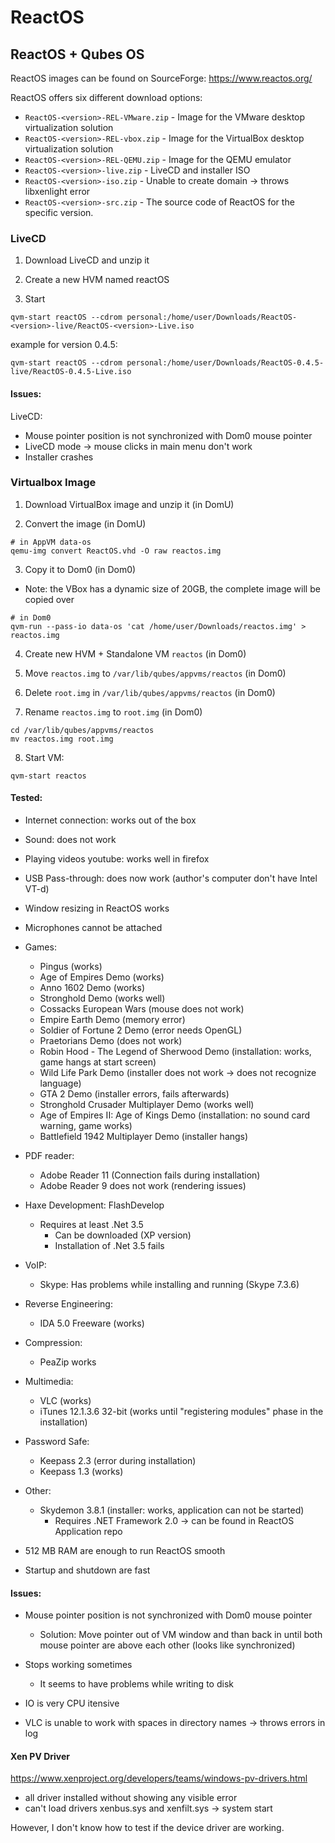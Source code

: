 # ReactOS

## ReactOS + Qubes OS

ReactOS images can be found on SourceForge: https://www.reactos.org/

ReactOS offers six different download options:

- `ReactOS-<version>-REL-VMware.zip` - Image for the VMware desktop virtualization solution
- `ReactOS-<version>-REL-vbox.zip` - Image for the VirtualBox desktop virtualization solution
- `ReactOS-<version>-REL-QEMU.zip` - Image for the QEMU emulator
- `ReactOS-<version>-live.zip` - LiveCD and installer ISO
- `ReactOS-<version>-iso.zip` - Unable to create domain -> throws libxenlight error 
- `ReactOS-<version>-src.zip` - The source code of ReactOS for the specific version. 

### LiveCD 

1. Download LiveCD and unzip it

2. Create a new HVM named reactOS

3. Start 
~~~
qvm-start reactOS --cdrom personal:/home/user/Downloads/ReactOS-<version>-live/ReactOS-<version>-Live.iso
~~~

example for version 0.4.5:

~~~
qvm-start reactOS --cdrom personal:/home/user/Downloads/ReactOS-0.4.5-live/ReactOS-0.4.5-Live.iso
~~~

#### Issues:

LiveCD:

- Mouse pointer position is not synchronized with Dom0 mouse pointer
- LiveCD mode -> mouse clicks in main menu don't work
- Installer crashes

### Virtualbox Image

1. Download VirtualBox image and unzip it (in DomU)

2. Convert the image (in DomU)

~~~
# in AppVM data-os
qemu-img convert ReactOS.vhd -O raw reactos.img
~~~

3. Copy it to Dom0 (in Dom0)
  - Note: the VBox has a dynamic size of 20GB, the complete image will be copied over
  
~~~
# in Dom0
qvm-run --pass-io data-os 'cat /home/user/Downloads/reactos.img' > reactos.img
~~~

4. Create new HVM + Standalone VM `reactos` (in Dom0)

5. Move `reactos.img` to `/var/lib/qubes/appvms/reactos` (in Dom0)

6. Delete `root.img` in `/var/lib/qubes/appvms/reactos` (in Dom0)

7. Rename `reactos.img` to `root.img` (in Dom0)

~~~
cd /var/lib/qubes/appvms/reactos
mv reactos.img root.img
~~~

8. Start VM:

~~~
qvm-start reactos
~~~

#### Tested:

- Internet connection: works out of the box
- Sound: does not work
- Playing videos youtube: works well in firefox
- USB Pass-through: does now work (author's computer don't have Intel VT-d)
- Window resizing in ReactOS works
- Microphones cannot be attached

- Games: 
  - Pingus (works)
  - Age of Empires Demo (works)
  - Anno 1602 Demo (works)
  - Stronghold Demo (works well)
  - Cossacks European Wars (mouse does not work)
  - Empire Earth Demo (memory error)
  - Soldier of Fortune 2 Demo (error needs OpenGL)
  - Praetorians Demo (does not work)
  - Robin Hood - The Legend of Sherwood Demo (installation: works, game hangs at start screen)
  - Wild Life Park Demo (installer does not work -> does not recognize language)
  - GTA 2 Demo (installer errors, fails afterwards)
  - Stronghold Crusader Multiplayer Demo (works well)
  - Age of Empires II: Age of Kings Demo (installation: no sound card warning, game works)
  - Battlefield 1942 Multiplayer Demo (installer hangs)

- PDF reader:
  - Adobe Reader 11 (Connection fails during installation)
  - Adobe Reader 9 does not work (rendering issues)
   
- Haxe Development: FlashDevelop
  - Requires at least .Net 3.5
    - Can be downloaded (XP version)
    - Installation of .Net 3.5 fails
    
- VoIP: 
  - Skype: Has problems while installing and running (Skype 7.3.6)
  
- Reverse Engineering:
  - IDA 5.0 Freeware (works)

- Compression:
  - PeaZip works

- Multimedia:
  - VLC (works)
  - iTunes 12.1.3.6 32-bit (works until "registering modules" phase in the installation)
  
- Password Safe:
  - Keepass 2.3 (error during installation)
  - Keepass 1.3 (works)

- Other:
  - Skydemon 3.8.1 (installer: works, application can not be started)
    - Requires .NET Framework 2.0 -> can be found in ReactOS Application repo

- 512 MB RAM are enough to run ReactOS smooth
- Startup and shutdown are fast

#### Issues:

- Mouse pointer position is not synchronized with Dom0 mouse pointer
  - Solution: Move pointer out of VM window and than back in until both mouse pointer are above each other (looks like synchronized)
  
- Stops working sometimes
  - It seems to have problems while writing to disk
  
- IO is very CPU itensive

- VLC is unable to work with spaces in directory names -> throws errors in log

#### Xen PV Driver

https://www.xenproject.org/developers/teams/windows-pv-drivers.html

- all driver installed without showing any visible error
- can't load drivers xenbus.sys and xenfilt.sys -> system start

However, I don't know how to test if the device driver are working.



  

